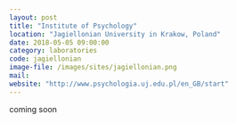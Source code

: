 ```yaml
---
layout: post
title: "Institute of Psychology"
location: "Jagiellonian University in Krakow, Poland"
date: 2018-05-05 09:00:00
category: laboratories
code: jagiellonian
image-file: /images/sites/jagiellonian.png
mail:
website: "http://www.psychologia.uj.edu.pl/en_GB/start"
---
```


coming soon
